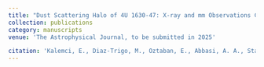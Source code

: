 ```yaml
---
title: "Dust Scattering Halo of 4U 1630-47: X-ray and mm Observations Constrain Source Distance"
collection: publications
category: manuscripts
venue: 'The Astrophysical Journal, to be submitted in 2025'

citation: 'Kalemci, E., Diaz-Trigo, M., Oztaban, E., Abbasi, A. A., Stanke, T., Tomsick, J. A., Maccarone, T. J., Nussbaum, E., Miller Jones, J., & Migliari, S. (to be submitted). Dust Scattering Halo of 4U 1630-47: X-ray and mm Observations Constrain Source Distance. The Astrophysical Journal (2025)'
---
```


